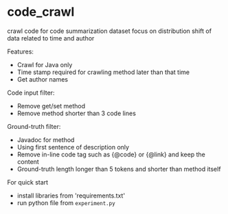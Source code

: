 # code_crawl
crawl code for code summarization dataset focus on distribution shift of data related to time and author

Features:
- Crawl for Java only
- Time stamp required for crawling method later than that time 
- Get author names

Code input filter:
- Remove get/set method
- Remove method shorter than 3 code lines

Ground-truth filter:
- Javadoc for method
- Using first sentence of description only
- Remove in-line code tag such as {@code} or {@link} and keep the content
- Ground-truth length longer than 5 tokens and shorter than method itself

For quick start
- install libraries from 'requirements.txt'
- run python file from `experiment.py`
